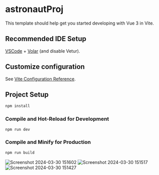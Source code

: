 # astronautProj

This template should help get you started developing with Vue 3 in Vite.

## Recommended IDE Setup

[VSCode](https://code.visualstudio.com/) + [Volar](https://marketplace.visualstudio.com/items?itemName=Vue.volar) (and disable Vetur).

## Customize configuration

See [Vite Configuration Reference](https://vitejs.dev/config/).

## Project Setup

```sh
npm install
```

### Compile and Hot-Reload for Development

```sh
npm run dev
```

### Compile and Minify for Production

```sh
npm run build
```
![Screenshot 2024-03-30 151602](https://github.com/Peter-John433/astronaut.github.io/assets/141363003/1c0f791b-5832-46c7-b1ac-615de7797438)
![Screenshot 2024-03-30 151517](https://github.com/Peter-John433/astronaut.github.io/assets/141363003/b1575e9b-c6e6-4c04-a31b-af5a29758ce1)
![Screenshot 2024-03-30 151427](https://github.com/Peter-John433/astronaut.github.io/assets/141363003/961586dc-0b0e-41f7-a640-b84520cfaca5)
